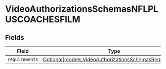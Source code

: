 # VideoAuthorizationsSchemasNFLPLUSCOACHESFILM


## Fields

| Field                                                                                                          | Type                                                                                                           | Required                                                                                                       | Description                                                                                                    |
| -------------------------------------------------------------------------------------------------------------- | -------------------------------------------------------------------------------------------------------------- | -------------------------------------------------------------------------------------------------------------- | -------------------------------------------------------------------------------------------------------------- |
| `requirements`                                                                                                 | [Optional[models.VideoAuthorizationsSchemasRequirements]](../models/videoauthorizationsschemasrequirements.md) | :heavy_minus_sign:                                                                                             | N/A                                                                                                            |